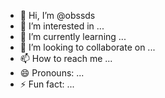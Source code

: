 - 👋 Hi, I’m @obssds
- 👀 I’m interested in ...
- 🌱 I’m currently learning ...
- 💞️ I’m looking to collaborate on ...
- 📫 How to reach me ...
- 😄 Pronouns: ...
- ⚡ Fun fact: ...

<!---
obssds/obssds is a ✨ special ✨ repository because its `README.md` (this file) appears on your GitHub profile.
You can click the Preview link to take a look at your changes.
--->
